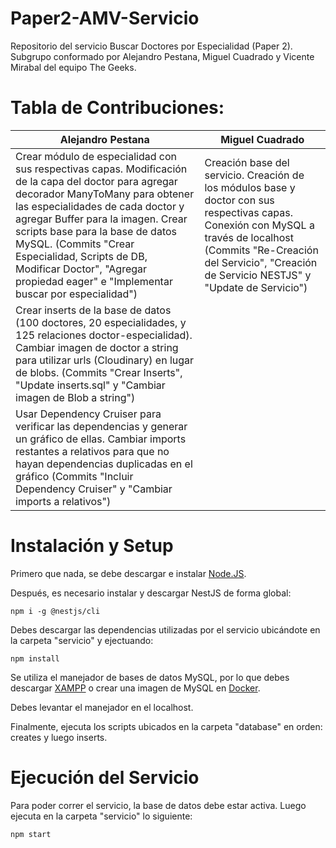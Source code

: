 # Paper2-AMV-Servicio
Repositorio del servicio Buscar Doctores por Especialidad (Paper 2). 
Subgrupo conformado por Alejandro Pestana, Miguel Cuadrado y Vicente Mirabal del equipo The Geeks.

# Tabla de Contribuciones:
| Alejandro Pestana                                                                                                                                                                                                                                                                                                                                                                               | Miguel Cuadrado                                                                                                                                                                                                                  |
|-------------------------------------------------------------------------------------------------------------------------------------------------------------------------------------------------------------------------------------------------------------------------------------------------------------------------------------------------------------------------------------------------|----------------------------------------------------------------------------------------------------------------------------------------------------------------------------------------------------------------------------------|
| Crear módulo de especialidad con sus respectivas capas. Modificación de la capa del doctor para agregar decorador ManyToMany para obtener las especialidades de cada doctor y agregar Buffer para la imagen. Crear scripts base para la base de datos MySQL. (Commits "Crear Especialidad, Scripts de DB, Modificar Doctor", "Agregar propiedad eager" e "Implementar buscar por especialidad") | Creación base del servicio. Creación de los módulos base y doctor con sus respectivas capas. Conexión con MySQL a través de localhost (Commits "Re-Creación del Servicio", "Creación de Servicio NESTJS" y "Update de Servicio") |
| Crear inserts de la base de datos (100 doctores, 20 especialidades, y 125 relaciones doctor-especialidad). Cambiar imagen de doctor a string para utilizar urls (Cloudinary) en lugar de blobs. (Commits "Crear Inserts", "Update inserts.sql" y "Cambiar imagen de Blob a string")                                                                                                             |                                                                                                                                                                                                                                  |
| Usar Dependency Cruiser para verificar las dependencias y generar un gráfico de ellas. Cambiar imports restantes a relativos para que no hayan dependencias duplicadas en el gráfico (Commits "Incluir Dependency Cruiser" y "Cambiar imports a relativos")                                                                                                                                     |                                                                                                                                                                                                                                  |

# Instalación y Setup

Primero que nada, se debe descargar e instalar [Node.JS](https://nodejs.org/es/). 

Después, es necesario instalar y descargar NestJS de forma global:

```
npm i -g @nestjs/cli
```

Debes descargar las dependencias utilizadas por el servicio ubicándote en la carpeta "servicio" y ejectuando:

```
npm install
```

Se utiliza el manejador de bases de datos MySQL, por lo que debes descargar [XAMPP](https://www.apachefriends.org/es/index.html) o crear una imagen de MySQL en [Docker](https://www.docker.com).

Debes levantar el manejador en el localhost.

Finalmente, ejecuta los scripts ubicados en la carpeta "database" en orden: creates y luego inserts.

# Ejecución del Servicio

Para poder correr el servicio, la base de datos debe estar activa. Luego ejecuta en la carpeta "servicio" lo siguiente:

```
npm start
```
